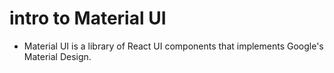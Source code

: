 # intro to Material UI
- Material UI is a library of React UI components that implements Google's Material Design.